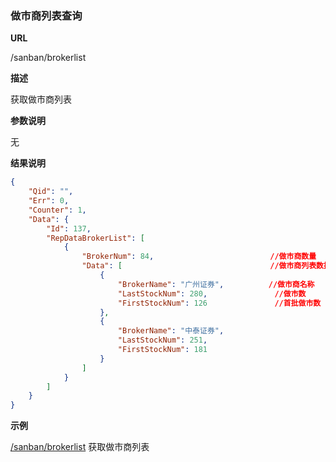 
### 做市商列表查询

**URL**

/sanban/brokerlist

**描述**

获取做市商列表

**参数说明**

无


**结果说明**

```json
{
    "Qid": "",
    "Err": 0,
    "Counter": 1,
    "Data": {
        "Id": 137,
        "RepDataBrokerList": [
            {
                "BrokerNum": 84,                          //做市商数量
                "Data": [                                 //做市商列表数据
                    {
                        "BrokerName": "广州证券",          //做市商名称
                        "LastStockNum": 280,               //做市数
                        "FirstStockNum": 126               //首批做市数
                    },
                    {
                        "BrokerName": "中泰证券",
                        "LastStockNum": 251,
                        "FirstStockNum": 181
                    }
                ]
            }
        ]
    }
}
```

**示例**

[/sanban/brokerlist]($APIHOST$/sanban/brokerlist)
获取做市商列表

